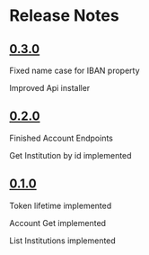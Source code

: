 Release Notes
=============

## [0.3.0](https://github.com/dariogriffo/Nordigen.Net/releases/tag/0.3.0)

Fixed name case for IBAN property

Improved Api installer


## [0.2.0](https://github.com/dariogriffo/Nordigen.Net/releases/tag/0.2.0)

Finished Account Endpoints

Get Institution by id implemented


## [0.1.0](https://github.com/dariogriffo/Nordigen.Net/releases/tag/0.1.0)

Token lifetime implemented

Account Get implemented

List Institutions implemented
